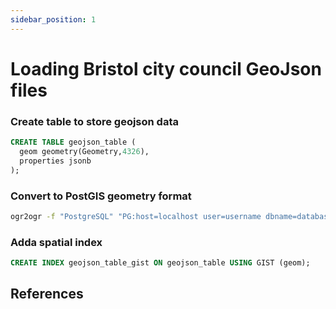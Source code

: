 ```yaml
---
sidebar_position: 1
---
```


# Loading Bristol city council GeoJson files

### Create table to store geojson data
``` sql
CREATE TABLE geojson_table (
  geom geometry(Geometry,4326),
  properties jsonb
);
```

### Convert to PostGIS geometry format
```bash
ogr2ogr -f "PostgreSQL" "PG:host=localhost user=username dbname=database_name password=password" path/to/geojson_data.geojson -nln geojson_table
```


### Adda spatial index

``` sql
CREATE INDEX geojson_table_gist ON geojson_table USING GIST (geom);
```


## References


